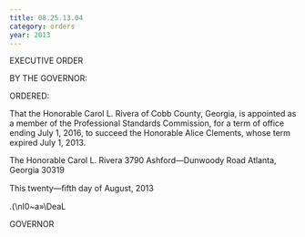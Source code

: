 ```yaml
---
title: 08.25.13.04
category: orders
year: 2013
---
```

 

EXECUTIVE ORDER

BY THE GOVERNOR:

ORDERED:

That the Honorable Carol L. Rivera of Cobb County, Georgia, is
appointed as a member of the Professional Standards Commission,
for a term of office ending July 1, 2016, to succeed the Honorable
Alice Clements, whose term expired July 1, 2013.

The Honorable Carol L. Rivera
3790 Ashford—Dunwoody Road
Atlanta, Georgia 30319

This twenty—ﬁfth day of August, 2013

\.(\nI0~a»\DeaL

GOVERNOR

